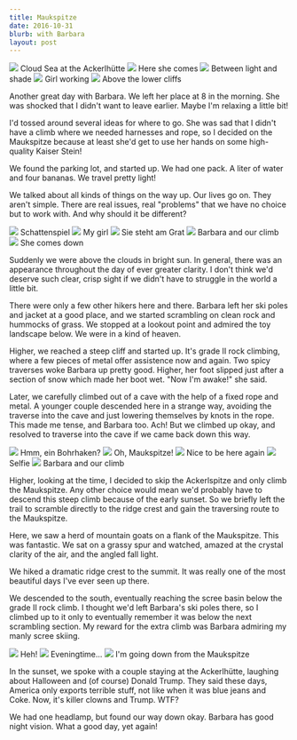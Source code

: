 ```yaml
---
title: Maukspitze
date: 2016-10-31
blurb: with Barbara
layout: post
---
```


<a href='https://www.flickr.com/photos/55338612@N00/30609643681'>
<img src='https://farm6.static.flickr.com/5566/30609643681_5d0fa36a0f_b.jpg'></a>
Cloud Sea at the Ackerlhütte



<a href='https://www.flickr.com/photos/55338612@N00/30580849142'>
<img src='https://farm6.static.flickr.com/5323/30580849142_b9791fb1d1_b.jpg'></a>
Here she comes



<a href='https://www.flickr.com/photos/55338612@N00/30697856115'>
<img src='https://farm6.static.flickr.com/5612/30697856115_657d5d40a9_b.jpg'></a>
Between light and shade



<a href='https://www.flickr.com/photos/55338612@N00/30580851572'>
<img src='https://farm6.static.flickr.com/5559/30580851572_3560aa5cf3_b.jpg'></a>
Girl working



<a href='https://www.flickr.com/photos/55338612@N00/30660891476'>
<img src='https://farm6.static.flickr.com/5513/30660891476_09b4ba2e15_b.jpg'></a>
Above the lower cliffs




Another great day with Barbara. We left her place at 8 in the morning.
She was shocked that I didn't want to leave earlier. Maybe I'm
relaxing a little bit!

I'd tossed around several ideas for where to go. She was sad that I
didn't have a climb where we needed harnesses and rope, so I decided
on the Maukspitze because at least she'd get to use her hands on some
high-quality Kaiser Stein!

We found the parking lot, and started up. We had one pack. A liter of
water and four bananas. We travel pretty light!

We talked about all kinds of things on the way up. Our lives go on.
They aren't simple. There are real issues, real "problems" that we
have no choice but to work with. And why should it be different?

<a href='https://www.flickr.com/photos/55338612@N00/30660917886'>
<img src='https://farm6.static.flickr.com/5349/30660917886_6449469029_b.jpg'></a>
Schattenspiel



<a href='https://www.flickr.com/photos/55338612@N00/30063837783'>
<img src='https://farm6.static.flickr.com/5688/30063837783_15fd32a657_b.jpg'></a>
My girl



<a href='https://www.flickr.com/photos/55338612@N00/30580855592'>
<img src='https://farm6.static.flickr.com/5507/30580855592_6aab232e41_b.jpg'></a>
Sie steht am Grat



<a href='https://www.flickr.com/photos/55338612@N00/30660867036'>
<img src='https://farm6.static.flickr.com/5675/30660867036_3e2b436434_b.jpg'></a>
Barbara and our climb



<a href='https://www.flickr.com/photos/55338612@N00/30063835793'>
<img src='https://farm6.static.flickr.com/5541/30063835793_ba2f01caae_b.jpg'></a>
She comes down



Suddenly we were above the clouds in bright sun. In general, there was
an appearance throughout the day of ever greater clarity. I don't think
we'd deserve such clear, crisp sight if we didn't have to struggle in
the world a little bit.

There were only a few other hikers here and there. Barbara left her ski
poles and jacket at a good place, and we started scrambling on clean rock
and hummocks of grass. We stopped at a lookout point and admired the toy
landscape below. We were in a kind of heaven.

Higher, we reached a steep cliff and started up. It's grade II rock climbing,
where a few pieces of metal offer assistence now and again. Two spicy
traverses woke Barbara up pretty good. Higher, her foot slipped just after
a section of snow which made her boot wet. "Now I'm awake!" she said.

Later, we carefully climbed out of a cave with the help of a fixed rope and
metal. A younger couple descended here in a strange way, avoiding the traverse into
the cave and just lowering themselves by knots in the rope. This made me tense,
and Barbara too. Ach! But we climbed up okay, and resolved to traverse into the
cave if we came back down this way.

<a href='https://www.flickr.com/photos/55338612@N00/30580844862'>
<img src='https://farm6.static.flickr.com/5778/30580844862_573d5eca2c_b.jpg'></a>
Hmm, ein Bohrhaken?



<a href='https://www.flickr.com/photos/55338612@N00/30697858225'>
<img src='https://farm6.static.flickr.com/5578/30697858225_4a19a25f45_b.jpg'></a>
Oh, Maukspitze!



<a href='https://www.flickr.com/photos/55338612@N00/30697863125'>
<img src='https://farm6.static.flickr.com/5342/30697863125_533236a455_b.jpg'></a>
Nice to be here again



<a href='https://www.flickr.com/photos/55338612@N00/30580847052'>
<img src='https://farm6.static.flickr.com/5453/30580847052_ee7187fb8f_b.jpg'></a>
Selfie



<a href='https://www.flickr.com/photos/55338612@N00/30731096411'>
<img src='https://farm6.static.flickr.com/5705/30731096411_a63887af0e_b.jpg'></a>
Barbara and our climb



Higher, looking at the time, I decided to skip the Ackerlspitze and only climb the
Maukspitze. Any other choice would mean we'd probably have to descend this steep
climb because of the early sunset. So we briefly left the trail to scramble
directly to the ridge crest and gain the traversing route to the Maukspitze.

Here, we saw a herd of mountain goats on a flank of the Maukspitze. This was fantastic.
We sat on a grassy spur and watched, amazed at the crystal clarity of the air, and the
angled fall light.

We hiked a dramatic ridge crest to the summit. It was really one of the most beautiful
days I've ever seen up there.

We descended to the south, eventually reaching the scree basin below the grade II rock
climb. I thought we'd left Barbara's ski poles there, so I climbed up to it only
to eventually remember it was below the next scrambling section. My reward for the
extra climb was Barbara admiring my manly scree skiing.

<a href='https://www.flickr.com/photos/55338612@N00/30697860655'>
<img src='https://farm6.static.flickr.com/5581/30697860655_b24e975170_b.jpg'></a>
Heh!



<a href='https://www.flickr.com/photos/55338612@N00/30065882894'>
<img src='https://farm6.static.flickr.com/5692/30065882894_d8dbf84d05_b.jpg'></a>
Eveningtime...



<a href='https://www.flickr.com/photos/55338612@N00/30697866055'>
<img src='https://farm6.static.flickr.com/5622/30697866055_4df6ed6d08_b.jpg'></a>
I'm going down from the Maukspitze



In the sunset, we spoke with a couple staying at the Ackerlhütte, laughing about Halloween
and (of course) Donald Trump. They said these days, America only exports terrible stuff,
not like when it was blue jeans and Coke. Now, it's killer clowns and Trump. WTF?

We had one headlamp, but found our way down okay. Barbara has good night vision.
What a good day, yet again!

